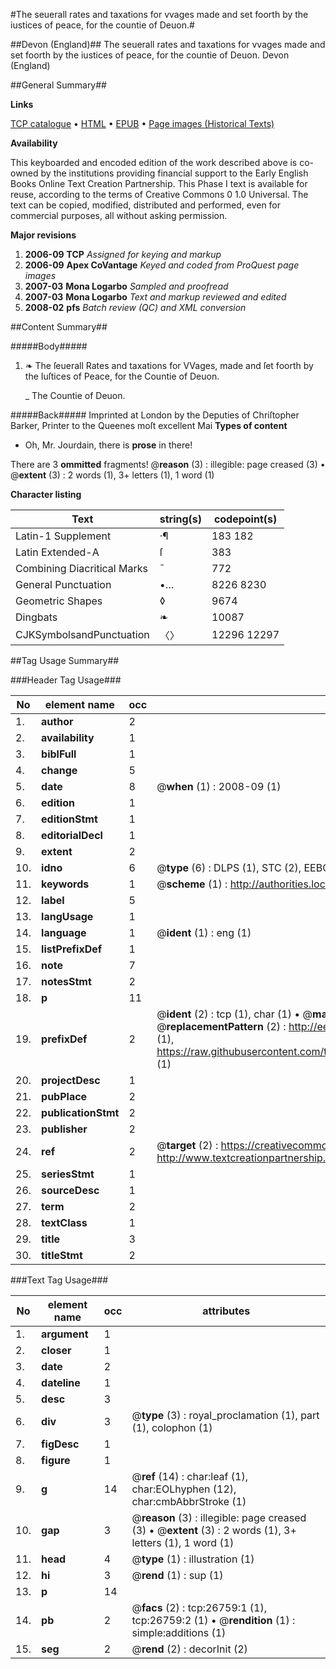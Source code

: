 #The seuerall rates and taxations for vvages made and set foorth by the iustices of peace, for the countie of Deuon.#

##Devon (England)##
The seuerall rates and taxations for vvages made and set foorth by the iustices of peace, for the countie of Deuon.
Devon (England)

##General Summary##

**Links**

[TCP catalogue](http://www.ota.ox.ac.uk/tcp/)  • 
[HTML](http://tei.it.ox.ac.uk/tcp/Texts-HTML/free/A21/A21913.html)  • 
[EPUB](http://tei.it.ox.ac.uk/tcp/Texts-EPUB/free/A21/A21913.epub) • 
[Page images (Historical Texts)](https://data.historicaltexts.jisc.ac.uk/view?pubId=eebo-23603703e&pageId=eebo-23603703e-26759-1)

**Availability**

This keyboarded and encoded edition of the
	       work described above is co-owned by the institutions
	       providing financial support to the Early English Books
	       Online Text Creation Partnership. This Phase I text is
	       available for reuse, according to the terms of Creative
	       Commons 0 1.0 Universal. The text can be copied,
	       modified, distributed and performed, even for
	       commercial purposes, all without asking permission.

**Major revisions**

1. __2006-09__ __TCP__ *Assigned for keying and markup*
1. __2006-09__ __Apex CoVantage__ *Keyed and coded from ProQuest page images*
1. __2007-03__ __Mona Logarbo__ *Sampled and proofread*
1. __2007-03__ __Mona Logarbo__ *Text and markup reviewed and edited*
1. __2008-02__ __pfs__ *Batch review (QC) and XML conversion*

##Content Summary##

#####Body#####

1. ❧ The ſeuerall Rates and taxations for VVages, made and ſet foorth by the Iuſtices of Peace, for the Countie of Deuon.

    _ The Countie of Deuon.

#####Back#####
Imprinted at London by the Deputies of Chriſtopher Barker, Printer to the Queenes moſt excellent Mai
**Types of content**

  * Oh, Mr. Jourdain, there is **prose** in there!

There are 3 **ommitted** fragments! 
 @__reason__ (3) : illegible: page creased (3)  •  @__extent__ (3) : 2 words (1), 3+ letters (1), 1 word (1)

**Character listing**


|Text|string(s)|codepoint(s)|
|---|---|---|
|Latin-1 Supplement|·¶|183 182|
|Latin Extended-A|ſ|383|
|Combining             Diacritical Marks|̄|772|
|General Punctuation|•…|8226 8230|
|Geometric Shapes|◊|9674|
|Dingbats|❧|10087|
|CJKSymbolsandPunctuation|〈〉|12296 12297|

##Tag Usage Summary##

###Header Tag Usage###

|No|element name|occ|attributes|
|---|---|---|---|
|1.|__author__|2||
|2.|__availability__|1||
|3.|__biblFull__|1||
|4.|__change__|5||
|5.|__date__|8| @__when__ (1) : 2008-09 (1)|
|6.|__edition__|1||
|7.|__editionStmt__|1||
|8.|__editorialDecl__|1||
|9.|__extent__|2||
|10.|__idno__|6| @__type__ (6) : DLPS (1), STC (2), EEBO-CITATION (1), OCLC (1), VID (1)|
|11.|__keywords__|1| @__scheme__ (1) : http://authorities.loc.gov/ (1)|
|12.|__label__|5||
|13.|__langUsage__|1||
|14.|__language__|1| @__ident__ (1) : eng (1)|
|15.|__listPrefixDef__|1||
|16.|__note__|7||
|17.|__notesStmt__|2||
|18.|__p__|11||
|19.|__prefixDef__|2| @__ident__ (2) : tcp (1), char (1)  •  @__matchPattern__ (2) : ([0-9\-]+):([0-9IVX]+) (1), (.+) (1)  •  @__replacementPattern__ (2) : http://eebo.chadwyck.com/downloadtiff?vid=$1&page=$2 (1), https://raw.githubusercontent.com/textcreationpartnership/Texts/master/tcpchars.xml#$1 (1)|
|20.|__projectDesc__|1||
|21.|__pubPlace__|2||
|22.|__publicationStmt__|2||
|23.|__publisher__|2||
|24.|__ref__|2| @__target__ (2) : https://creativecommons.org/publicdomain/zero/1.0/ (1), http://www.textcreationpartnership.org/docs/. (1)|
|25.|__seriesStmt__|1||
|26.|__sourceDesc__|1||
|27.|__term__|2||
|28.|__textClass__|1||
|29.|__title__|3||
|30.|__titleStmt__|2||


###Text Tag Usage###

|No|element name|occ|attributes|
|---|---|---|---|
|1.|__argument__|1||
|2.|__closer__|1||
|3.|__date__|2||
|4.|__dateline__|1||
|5.|__desc__|3||
|6.|__div__|3| @__type__ (3) : royal_proclamation (1), part (1), colophon (1)|
|7.|__figDesc__|1||
|8.|__figure__|1||
|9.|__g__|14| @__ref__ (14) : char:leaf (1), char:EOLhyphen (12), char:cmbAbbrStroke (1)|
|10.|__gap__|3| @__reason__ (3) : illegible: page creased (3)  •  @__extent__ (3) : 2 words (1), 3+ letters (1), 1 word (1)|
|11.|__head__|4| @__type__ (1) : illustration (1)|
|12.|__hi__|3| @__rend__ (1) : sup (1)|
|13.|__p__|14||
|14.|__pb__|2| @__facs__ (2) : tcp:26759:1 (1), tcp:26759:2 (1)  •  @__rendition__ (1) : simple:additions (1)|
|15.|__seg__|2| @__rend__ (2) : decorInit (2)|
